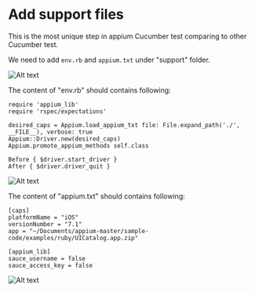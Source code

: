 # Add support files

This is the most unique step in appium Cucumber test comparing to other Cucumber test.

We need to add `env.rb` and `appium.txt` under "support" folder.

![Alt text](https://raw.githubusercontent.com/hy1984427/appium/master/images/ios_cucumber_folder_structure_support.png "support")

The content of "env.rb" should contains following:

<pre><code>require 'appium_lib'
require 'rspec/expectations'

desired_caps = Appium.load_appium_txt file: File.expand_path('./', __FILE__), verbose: true
Appium::Driver.new(desired_caps)
Appium.promote_appium_methods self.class

Before { $driver.start_driver }
After { $driver.driver_quit }
</pre></code>

![Alt text](https://raw.githubusercontent.com/hy1984427/appium/master/images/ios_cucumber_env.png "env.rb")

The content of "appium.txt" should contains following:

<pre><code>[caps]
platformName = "iOS"
versionNumber = "7.1"
app = "~/Documents/appium-master/sample-code/examples/ruby/UICatalog.app.zip"

[appium_lib]
sauce_username = false
sauce_access_key = false
</pre></code>

![Alt text](https://raw.githubusercontent.com/hy1984427/appium/master/images/ios_cucumber_appium_text.png "appium.txt")
